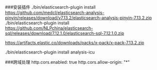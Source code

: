 ###安装插件
./bin/elasticsearch-plugin install https://github.com/medcl/elasticsearch-analysis-pinyin/releases/download/v7.13.2/elasticsearch-analysis-pinyin-7.13.2.zip
./bin/elasticsearch-plugin install https://github.com/NLPchina/elasticsearch-sql/releases/download/7.12.1.0/elasticsearch-sql-7.12.1.0.zip

https://artifacts.elastic.co/downloads/packs/x-pack/x-pack-7.13.2.zip

./bin/elasticsearch-plugin install analysis-icu

###跨域处理
http.cors.enabled: true
http.cors.allow-origin: "*"
